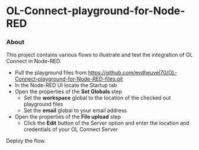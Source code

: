 OL-Connect-playground-for-Node-RED
==================================

### About

This project contains various flows to illustrate and test the integration of OL Connect in Node-RED.

 * Pull the playground files from https://github.com/evdheuvel70/OL-Connect-playground-for-Node-RED-files.git
 * In the Node-RED UI locate the Startup tab
 * Open the properties of the **Set Globals** step
    * Set the **workspace** global to the location of the checked out playground files
    * Set the **email** global to your email address
 * Open the properties of the **File upload** step
    * Click the **Edit** button of the Server option and enter the location and credentials of your OL Connect Server

Deploy the flow.